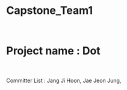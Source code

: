 # Capstone_Team1 </br></br>
# Project name : Dot</br></br>

Committer List : Jang Ji Hoon, Jae Jeon Jung, 
